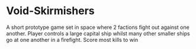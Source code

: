 # Void-Skirmishers
A short prototype game set in space where 2 factions fight out against one another. Player controls a large capital ship whilst many other smaller ships go at one another in a firefight. Score most kills to win
